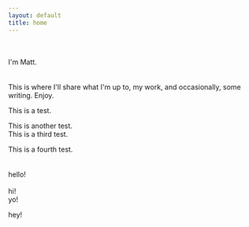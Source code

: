 ```yaml
---
layout: default
title: home
---
```

<br><br>
I'm Matt.<br><br><br>
This is where I'll share what I'm up to, my work, and occasionally, some writing. Enjoy.

This is a test.


This is another test.<br>
This is a third test.<br>

This is a fourth test.<br>
<br>
<br>
hello!<br>
<br>
hi!
<br>
yo!<br>

hey!
